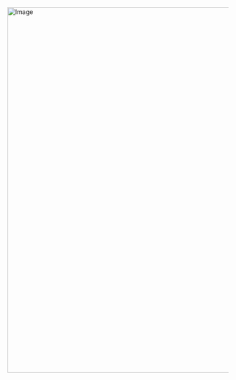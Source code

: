 <img width="1007" height="831" alt="Image" src="https://github.com/user-attachments/assets/2395dce4-90ae-4e3d-a354-d1ebcc7e732d" />